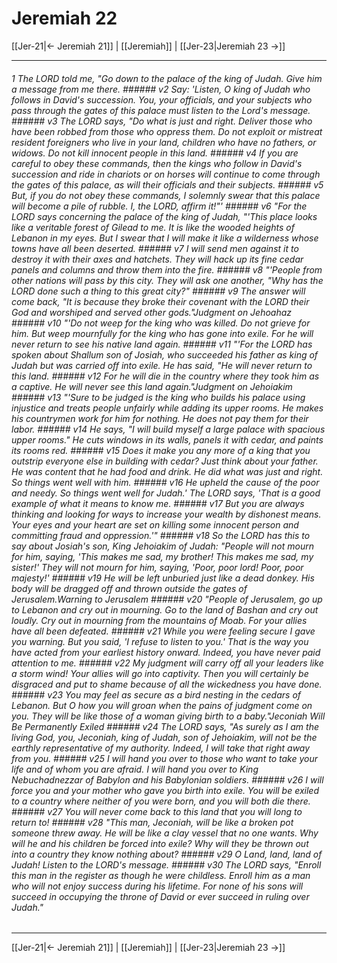 # Jeremiah 22

[[Jer-21|← Jeremiah 21]] | [[Jeremiah]] | [[Jer-23|Jeremiah 23 →]]
***

###### 1 The LORD told me, "Go down to the palace of the king of Judah. Give him a message from me there. ###### v2 Say: 'Listen, O king of Judah who follows in David's succession. You, your officials, and your subjects who pass through the gates of this palace must listen to the Lord's message. ###### v3 The LORD says, "Do what is just and right. Deliver those who have been robbed from those who oppress them. Do not exploit or mistreat resident foreigners who live in your land, children who have no fathers, or widows. Do not kill innocent people in this land. ###### v4 If you are careful to obey these commands, then the kings who follow in David's succession and ride in chariots or on horses will continue to come through the gates of this palace, as will their officials and their subjects. ###### v5 But, if you do not obey these commands, I solemnly swear that this palace will become a pile of rubble. I, the LORD, affirm it!"' ###### v6 "For the LORD says concerning the palace of the king of Judah, "'This place looks like a veritable forest of Gilead to me. It is like the wooded heights of Lebanon in my eyes. But I swear that I will make it like a wilderness whose towns have all been deserted. ###### v7 I will send men against it to destroy it with their axes and hatchets. They will hack up its fine cedar panels and columns and throw them into the fire. ###### v8 "'People from other nations will pass by this city. They will ask one another, "Why has the LORD done such a thing to this great city?" ###### v9 The answer will come back, "It is because they broke their covenant with the LORD their God and worshiped and served other gods."Judgment on Jehoahaz ###### v10 "'Do not weep for the king who was killed. Do not grieve for him. But weep mournfully for the king who has gone into exile. For he will never return to see his native land again. ###### v11 "'For the LORD has spoken about Shallum son of Josiah, who succeeded his father as king of Judah but was carried off into exile. He has said, "He will never return to this land. ###### v12 For he will die in the country where they took him as a captive. He will never see this land again."Judgment on Jehoiakim ###### v13 "'Sure to be judged is the king who builds his palace using injustice and treats people unfairly while adding its upper rooms. He makes his countrymen work for him for nothing. He does not pay them for their labor. ###### v14 He says, "I will build myself a large palace with spacious upper rooms." He cuts windows in its walls, panels it with cedar, and paints its rooms red. ###### v15 Does it make you any more of a king that you outstrip everyone else in building with cedar? Just think about your father. He was content that he had food and drink. He did what was just and right. So things went well with him. ###### v16 He upheld the cause of the poor and needy. So things went well for Judah.' The LORD says, 'That is a good example of what it means to know me. ###### v17 But you are always thinking and looking for ways to increase your wealth by dishonest means. Your eyes and your heart are set on killing some innocent person and committing fraud and oppression.'" ###### v18 So the LORD has this to say about Josiah's son, King Jehoiakim of Judah: "People will not mourn for him, saying, 'This makes me sad, my brother! This makes me sad, my sister!' They will not mourn for him, saying, 'Poor, poor lord! Poor, poor majesty!' ###### v19 He will be left unburied just like a dead donkey. His body will be dragged off and thrown outside the gates of Jerusalem.Warning to Jerusalem ###### v20 "People of Jerusalem, go up to Lebanon and cry out in mourning. Go to the land of Bashan and cry out loudly. Cry out in mourning from the mountains of Moab. For your allies have all been defeated. ###### v21 While you were feeling secure I gave you warning. But you said, 'I refuse to listen to you.' That is the way you have acted from your earliest history onward. Indeed, you have never paid attention to me. ###### v22 My judgment will carry off all your leaders like a storm wind! Your allies will go into captivity. Then you will certainly be disgraced and put to shame because of all the wickedness you have done. ###### v23 You may feel as secure as a bird nesting in the cedars of Lebanon. But O how you will groan when the pains of judgment come on you. They will be like those of a woman giving birth to a baby."Jeconiah Will Be Permanently Exiled ###### v24 The LORD says, "As surely as I am the living God, you, Jeconiah, king of Judah, son of Jehoiakim, will not be the earthly representative of my authority. Indeed, I will take that right away from you. ###### v25 I will hand you over to those who want to take your life and of whom you are afraid. I will hand you over to King Nebuchadnezzar of Babylon and his Babylonian soldiers. ###### v26 I will force you and your mother who gave you birth into exile. You will be exiled to a country where neither of you were born, and you will both die there. ###### v27 You will never come back to this land that you will long to return to! ###### v28 "This man, Jeconiah, will be like a broken pot someone threw away. He will be like a clay vessel that no one wants. Why will he and his children be forced into exile? Why will they be thrown out into a country they know nothing about? ###### v29 O Land, land, land of Judah! Listen to the LORD's message. ###### v30 The LORD says, "Enroll this man in the register as though he were childless. Enroll him as a man who will not enjoy success during his lifetime. For none of his sons will succeed in occupying the throne of David or ever succeed in ruling over Judah."

***
[[Jer-21|← Jeremiah 21]] | [[Jeremiah]] | [[Jer-23|Jeremiah 23 →]]
